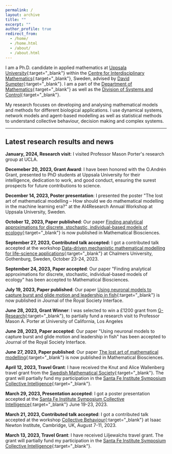 ```yaml
---
permalink: /
layout: archive
title: ""
excerpt: ""
author_profile: true
redirect_from: 
  - /home/
  - /home.html
  - /about/
  - /about.html
---
```


I am a Ph.D. candidate in applied mathematics at [Uppsala University](https://www.uu.se/en){:target="_blank"} within the [Centre for Interdisciplinary Mathematics](https://www.math.uu.se/research/cim/){:target="_blank"}, Sweden, advised by
[David Sumpter](https://www.katalog.uu.se/profile/?id=N7-525){:target="_blank"}. I am a part of the [Department of Mathematics](https://www.math.uu.se/?languageId=1){:target="_blank"} as well as the [Division of Systems and Control](https://www.it.uu.se/about_us/divisions/systems_and_control){:target="_blank"}.

My research focuses on developing and analysing mathematical models and methods for different biological applications. I use dynamical systems, network models and agent-based modelling as well as statistical methods to understand collective behaviour, decision making and complex systems. 

---
## Latest research results and news
**January, 2024, Research visit**: I visited Professor Mason Porter's research group at UCLA. 

**Decemeber 20, 2023, Grant Award**: I have been honored with the O.Andrén Grant, presented to PhD students at Uppsala University for their intelligence, dedication to work, and good conduct, ensuring the surest prospects for future contributions to science.

**December 14, 2023, Poster presentation**: I presented the poster "The lost art of mathematical modelling – How should we do mathematical modelling in the machine learning era?" at the AI4Research Annual Workshop at Uppsala University, Sweden.

**October 12, 2023, Paper published**: Our paper [Finding analytical approximations for discrete, stochastic, individual-based models of ecology](https://www.sciencedirect.com/science/article/pii/S0025556423001244){:target="_blank"} is now published in Mathematical Biosciences. 

**September 27, 2023, Contributed talk accepted:** I got a contributed talk accepted at the workshop [Data-driven mechanistic mathematical modelling for life-science applications](https://www.chalmers.se/en/current/calendar/mv-data-driven-mechanistic-mathematical-modelling-for-life-science-applications/){:target="_blank"} at Chalmers University, Gothenburg, Sweden, October 23-24, 2023. 


**September 24, 2023, Paper accepted**: Our paper "Finding analytical approximations for discrete, stochastic, individual-based models of ecology" has been accepted to Mathematical Biosciences. 

**July 19, 2023, Paper published**: Our paper  [Using neuronal models to capture burst and glide motion and leadership in fish](https://royalsocietypublishing.org/doi/10.1098/rsif.2023.0212#d1e3152){:target="_blank"} is now published in Journal of the Royal Society Interface. 

**June 28, 2023, Grant Winner**: I was selected to win a £1200 grant from [G-Research](https://www.gresearch.com/blog/article/g-research-june-2023-grant-winners/){:target="_blank"}, to partially fund a research visit to Professor Mason A. Porter at University of California, Los Angeles

**June 28, 2023, Paper accepted**: Our paper "Using neuronal models to capture burst and glide motion and leadership in fish" has been accepted to Journal of the Royal Society Interface. 

**June 27, 2023, Paper published**: Our paper [The lost art of mathematical modelling](https://doi.org/10.1016/j.mbs.2023.109033){:target="_blank"} is now published in Mathematical Biosciences. 

**April 12, 2023, Travel Grant**: I have received the Knut and Alice Wallenberg travel grant from the [Swedish Mathematical Society](https://www.swe-math-soc.se/){:target="_blank"}. The grant will partially fund my participation in the [Santa Fe Institute Symposium Collective Intelligence](https://santafe.edu/info/collective-intelligence-2023/about){:target="_blank"}.

**March 29, 2023, Presentation accepted**: I got a poster presentation accepted at the  [Santa Fe Institute Symposium Collective Intelligence](https://santafe.edu/info/collective-intelligence-2023/about){:target="_blank"} June 19-23, 2023. 

**March 21, 2023, Contributed talk accepted**: I got a contributed talk accepted at the workshop [Collective Behaviour](https://www.newton.ac.uk/event/mmvw02/){:target="_blank"} at Isaac Newton Institute, Cambridge, UK, August 7-11, 2023. 

**March 13, 2023, Travel Grant**: I have received Liljewalchs travel grant. The grant will partially fund my participation in the [Santa Fe Institute Symposium Collective Intelligence](https://santafe.edu/info/collective-intelligence-2023/about){:target="_blank"}.

